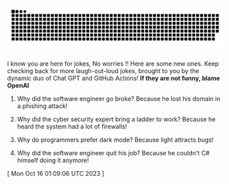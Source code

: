 <picture>
  <source media="(prefers-color-scheme: dark)" srcset="https://raw.githubusercontent.com/platane/platane/output/github-contribution-grid-snake-dark.svg">
  <source media="(prefers-color-scheme: light)" srcset="https://raw.githubusercontent.com/platane/platane/output/github-contribution-grid-snake.svg">
  <img alt="github contribution grid snake animation" src="https://raw.githubusercontent.com/platane/platane/output/github-contribution-grid-snake.svg">
</picture>


I know you are here for jokes, No worries !!
Here are some new ones. Keep checking back for more laugh-out-loud jokes, brought to you by the dynamic duo of Chat GPT and GitHub Actions! __If they are not funny, blame OpenAI__
 
1. Why did the software engineer go broke? Because he lost his domain in a phishing attack!

2. Why did the cyber security expert bring a ladder to work? Because he heard the system had a lot of firewalls!

3. Why do programmers prefer dark mode? Because light attracts bugs!

4. Why did the software engineer quit his job? Because he couldn't C# himself doing it anymore!
 
[ 
Mon Oct 16 01:09:06 UTC 2023
 ]
